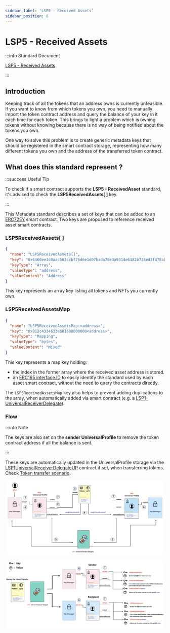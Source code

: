 ```yaml
---
sidebar_label: 'LSP5 - Received Assets'
sidebar_position: 6
---
```


# LSP5 - Received Assets

:::info Standard Document

[LSP5 - Received Assets](https://github.com/lukso-network/LIPs/blob/main/LSPs/LSP-5-ReceivedAssets.md)

:::

## Introduction

Keeping track of all the tokens that an address owns is currently unfeasible. If you want to know from which tokens you own, you need to manually import the token contract address and query the balance of your key in it each time for each token. This brings to light a problem which is owning tokens without knowing because there is no way of being notified about the tokens you own.

One way to solve this problem is to create generic metadata keys that should be registered in the smart contract storage, representing how many different tokens you own and the address of the transferred token contract.

## What does this standard represent ?

:::success Useful Tip

To check if a smart contract supports the **LSP5 - ReceivedAsset** standard, it's advised to check the **LSP5ReceivedAssets[ ]** key.

:::

This Metadata standard describes a set of keys that can be added to an [ERC725Y](https://github.com/ethereum/EIPs/blob/master/EIPS/eip-725.md) smart contract.
Two keys are proposed to reference received asset smart contracts.

### LSP5ReceivedAssets[ ]

```json
{
  "name": "LSP5ReceivedAssets[]",
  "key": "0x6460ee3c0aac563ccbf76d6e1d07bada78e3a9514e6382b736ed3f478ab7b90b",
  "keyType": "Array",
  "valueType": "address",
  "valueContent": "Address"
}
```

This key represents an array key listing all tokens and NFTs you currently own.

### LSP5ReceivedAssetsMap

```json
{
  "name": "LSP5ReceivedAssetsMap:<address>",
  "key": "0x812c4334633eb81600000000<address>",
  "keyType": "Mapping",
  "valueType": "bytes",
  "valueContent": "Mixed"
}
```

This key represents a map key holding:

- the index in the former array where the received asset address is stored.
- an [ERC165 interface ID](https://eips.ethereum.org/EIPS/eip-165) to easily identify the standard used by each asset smart contract, without the need to query the contracts directly.

The `LSP5ReceivedAssetsMap` key also helps to prevent adding duplications to the array, when automatically added via smart contract (e.g. a [LSP1-UniversalReceiverDelegate](./02-lsp1-universal-receiver-delegate.md)).

### Flow

:::info Note

The keys are also set on the **sender UniversalProfile** to remove the token contract address if all the balance is sent.

:::

These keys are automatically updated in the UniversalProfile storage via the [LSP1UniversalReceiverDelegateUP](../smart-contracts/lsp1-universal-receiver-delegate-up.md) contract if set, when transferring tokens.
Check [Token transfer scenario](./lsp1-universal-receiver-delegate#token-transfer-scenario).

![Token transfer detailed flow](../../../static/img/detailed-token-transfer.jpeg)

![LSP5 Received Assets Flow](../../../static/img/lsp5-received-assets.jpeg)